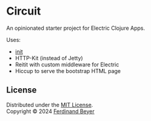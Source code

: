 # Circuit

An opinionated starter project for Electric Clojure Apps.

Uses:

- [init]
- HTTP-Kit (instead of Jetty)
- Reitit with custom middleware for Electric
- Hiccup to serve the bootstrap HTML page

## License

Distributed under the [MIT License].  
Copyright &copy; 2024 [Ferdinand Beyer]

[init]: https://github.com/ferdinand-beyer/init

[Ferdinand Beyer]: https://fbeyer.com
[MIT License]: https://opensource.org/licenses/MIT
